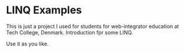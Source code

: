 # LINQ Examples
This is just a project I used for students for web-integrator education at Tech College, Denmark. Introduction fpr some LINQ.

Use it as you like.
